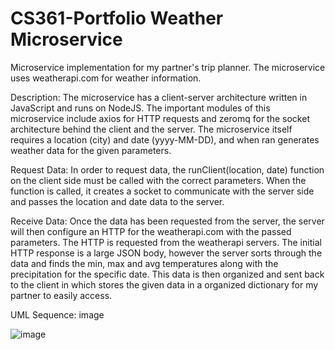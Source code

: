 # CS361-Portfolio Weather Microservice
Microservice implementation for my partner's trip planner. The microservice uses weatherapi.com for weather information.

Description: The microservice has a client-server architecture written in JavaScript and runs on NodeJS. The important modules of this microservice include axios for HTTP requests and zeromq for the socket architecture behind the client and the server. The microservice itself requires a location (city) and date (yyyy-MM-DD), and when ran generates weather data for the given parameters.

Request Data: In order to request data, the runClient(location, date) function on the client side must be called with the correct parameters. When the function is called, it creates a socket to communicate with the server side and passes the location and date data to the server.

Receive Data: Once the data has been requested from the server, the server will then configure an HTTP for the weatherapi.com with the passed parameters. The HTTP is requested from the weatherapi servers. The initial HTTP response is a large JSON body, however the server sorts through the data and finds the min, max and avg temperatures along with the precipitation for the specific date. This data is then organized and sent back to the client in which stores the given data in a organized dictionary for my partner to easily access.

UML Sequence: image

![image](https://user-images.githubusercontent.com/102479767/220431456-36f8addb-05e9-4656-a745-0a4136077d99.png)
